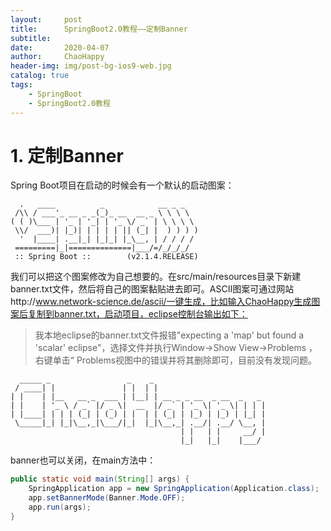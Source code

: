 ```yaml
---
layout:     post
title:      SpringBoot2.0教程——定制Banner
subtitle:   
date:       2020-04-07
author:     ChaoHappy
header-img: img/post-bg-ios9-web.jpg
catalog: true
tags:
    - SpringBoot
    - SpringBoot2.0教程
---
```


# 1. 定制Banner

Spring Boot项目在启动的时候会有一个默认的启动图案：

```
  .   ____          _            __ _ _
 /\\ / ___'_ __ _ _(_)_ __  __ _ \ \ \ \
( ( )\___ | '_ | '_| | '_ \/ _` | \ \ \ \
 \\/  ___)| |_)| | | | | || (_| |  ) ) ) )
  '  |____| .__|_| |_|_| |_\__, | / / / /
 =========|_|==============|___/=/_/_/_/
 :: Spring Boot ::        (v2.1.4.RELEASE)
```

我们可以把这个图案修改为自己想要的。在src/main/resources目录下新建banner.txt文件，然后将自己的图案黏贴进去即可。ASCII图案可通过网站http://www.network-science.de/ascii/一键生成，比如输入ChaoHappy生成图案后复制到banner.txt，启动项目，eclipse控制台输出如下：

> 我本地eclipse的banner.txt文件报错"expecting a 'map' but found a 'scalar' eclipse"，选择文件并执行Window->Show View->Problems ，右键单击“ Problems视图中的错误并将其删除即可，目前没有发现问题。

```
  _____ _                 _    _                         
 / ____| |               | |  | |                        
| |    | |__   __ _  ___ | |__| | __ _ _ __  _ __  _   _ 
| |    | '_ \ / _` |/ _ \|  __  |/ _` | '_ \| '_ \| | | |
| |____| | | | (_| | (_) | |  | | (_| | |_) | |_) | |_| |
 \_____|_| |_|\__,_|\___/|_|  |_|\__,_| .__/| .__/ \__, |
                                      | |   | |     __/ |
                                      |_|   |_|    |___/ 
```

banner也可以关闭，在main方法中：

```java
public static void main(String[] args) {
    SpringApplication app = new SpringApplication(Application.class);
    app.setBannerMode(Banner.Mode.OFF);
    app.run(args);
}
```

